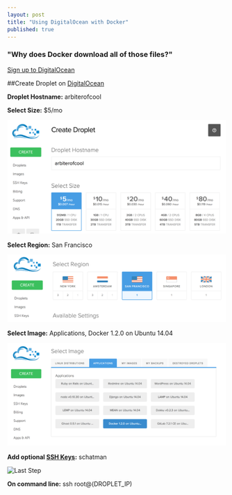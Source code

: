```yaml
---
layout: post
title: "Using DigitalOcean with Docker"
published: true
---
```


### "Why does Docker download all of those files?"

[Sign up to DigitalOcean](https://www.digitalocean.com/?refcode=b83d4ac48a52)


##Create Droplet on [DigitalOcean](https://cloud.digitalocean.com/)


**Droplet Hostname:**
arbiterofcool

**Select Size:**
$5/mo

![Create Droplet](/images/do-create-droplet.png)



**Select Region:**
San Francisco

![Select Region](/images/do-select-region.png)



**Select Image:**
Applications, Docker 1.2.0 on Ubuntu 14.04



![Select App](/images/do-select-app.png)

**Add optional [SSH Keys](https://cloud.digitalocean.com/ssh_keys):**
schatman

![Last Step](/images/last-step.png)

**On command line:** 
ssh root@(DROPLET_IP)
